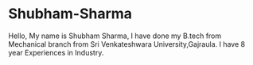 # Shubham-Sharma
Hello, My name is Shubham Sharma, I have done my B.tech from Mechanical branch from Sri Venkateshwara University,Gajraula. I have 8 year Experiences in Industry.  
